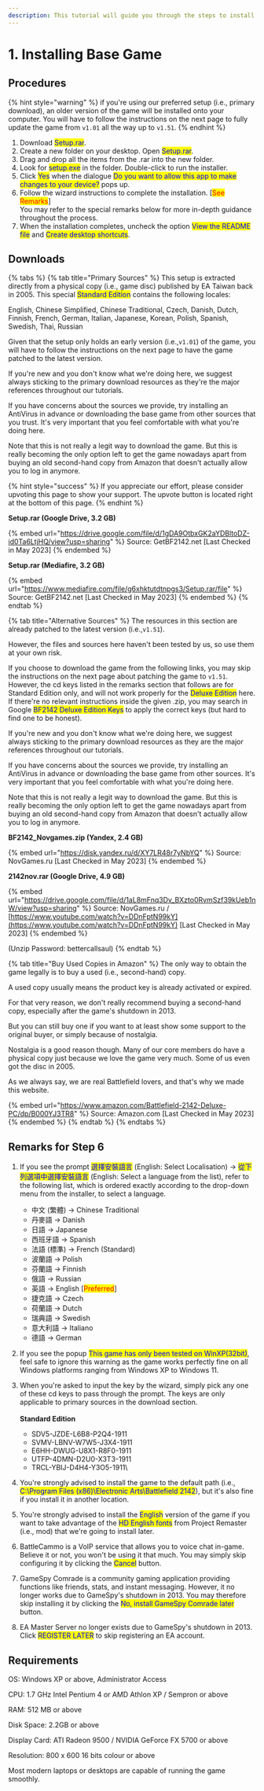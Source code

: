 ```yaml
---
description: This tutorial will guide you through the steps to install the base game.
---
```


# 1. Installing Base Game

## Procedures

{% hint style="warning" %}
if you're using our preferred setup (i.e., primary download), an older version of the game will be installed onto your computer. You will have to follow the instructions on the next page to fully update the game from `v1.01` all the way up to `v1.51`.
{% endhint %}

1. Download <mark style="color:blue;">Setup.rar</mark>.
2. Create a new folder on your desktop. Open <mark style="color:blue;">Setup.rar</mark>.&#x20;
3. Drag and drop all the items from the .rar into the new folder.
4. Look for <mark style="color:blue;">setup.exe</mark> in the folder. Double-click to run the installer.
5. Click <mark style="color:blue;">Yes</mark> when the dialogue <mark style="color:blue;">Do you want to allow this app to make changes to your device?</mark> pops up.
6. Follow the wizard instructions to complete the installation. \[<mark style="color:red;">See Remarks</mark>]\
   You may refer to the special remarks below for more in-depth guidance throughout the process.
7. When the installation completes, uncheck the option <mark style="color:blue;">View the README file</mark> and <mark style="color:blue;">Create desktop shortcuts</mark>.

## Downloads

{% tabs %}
{% tab title="Primary Sources" %}
This setup is extracted directly from a physical copy (i.e., game disc) published by EA Taiwan back in 2005. This special <mark style="color:blue;">Standard Edition</mark> contains the following locales:

English, Chinese Simplified, Chinese Traditional, Czech, Danish, Dutch, Finnish, French, German, Italian, Japanese, Korean, Polish, Spanish, Swedish, Thai, Russian

Given that the setup only holds an early version (i.e.,`v1.01`) of the game, you will have to follow the instructions on the next page to have the game patched to the latest version.&#x20;

If you're new and you don't know what we're doing here, we suggest always sticking to the primary download resources as they're the major references throughout our tutorials.

If you have concerns about the sources we provide, try installing an AntiVirus in advance or downloading the base game from other sources that you trust. It's very important that you feel comfortable with what you're doing here.

Note that this is not really a legit way to download the game. But this is really becoming the only option left to get the game nowadays apart from buying an old second-hand copy from Amazon that doesn't actually allow you to log in anymore.

{% hint style="success" %}
If you appreciate our effort, please consider upvoting this page to show your support. The upvote button is located right at the bottom of this page.
{% endhint %}

**Setup.rar (Google Drive, 3.2 GB)**

{% embed url="https://drive.google.com/file/d/1gDA9OtbxGK2aYDBltoDZ-id0Ta6LtjHQ/view?usp=sharing" %}
Source: GetBF2142.net \[Last Checked in May 2023]
{% endembed %}

**Setup.rar (Mediafire, 3.2 GB)**

{% embed url="https://www.mediafire.com/file/g6xhktutdtnpgs3/Setup.rar/file" %}
Source: GetBF2142.net \[Last Checked in May 2023]
{% endembed %}
{% endtab %}

{% tab title="Alternative Sources" %}
The resources in this section are already patched to the latest version (i.e.,`v1.51`).

However, the files and sources here haven't been tested by us, so use them at your own risk.

If you choose to download the game from the following links, you may skip the instructions on the next page about patching the game to `v1.51`. However, the cd keys listed in the remarks section that follows are for Standard Edition only, and will not work properly for the <mark style="color:blue;">Deluxe Edition</mark> here. If there're no relevant instructions inside the given .zip, you may search in Google <mark style="color:blue;">BF2142 Deluxe Edition Keys</mark> to apply the correct keys (but hard to find one to be honest).

If you're new and you don't know what we're doing here, we suggest always sticking to the primary download resources as they are the major references throughout our tutorials.

If you have concerns about the sources we provide, try installing an AntiVirus in advance or downloading the base game from other sources. It's very important that you feel comfortable with what you're doing here.

Note that this is not really a legit way to download the game. But this is really becoming the only option left to get the game nowadays apart from buying an old second-hand copy from Amazon that doesn't actually allow you to log in anymore.



**BF2142\_Novgames.zip (Yandex, 2.4 GB)**

{% embed url="https://disk.yandex.ru/d/XY7LR48r7yNbYQ" %}
Source: NovGames.ru \[Last Checked in May 2023]
{% endembed %}

**2142nov.rar (Google Drive, 4.9 GB)**

{% embed url="https://drive.google.com/file/d/1aL8mFnq3Dv_BXzto0RvmSzf39kUeb1nW/view?usp=sharing" %}
Source: NovGames.ru / [https://www.youtube.com/watch?v=DDnFptN99kY](https://www.youtube.com/watch?v=DDnFptN99kY) \[Last Checked in May 2023]
{% endembed %}

(Unzip Password: bettercallsaul)
{% endtab %}

{% tab title="Buy Used Copies in Amazon" %}
The only way to obtain the game legally is to buy a used (i.e., second-hand) copy.&#x20;

A used copy usually means the product key is already activated or expired.

For that very reason, we don't really recommend buying a second-hand copy, especially after the game's shutdown in 2013.

But you can still buy one if you want to at least show some support to the original buyer, or simply because of nostalgia.&#x20;

Nostalgia is a good reason though. Many of our core members do have a physical copy just because we love the game very much. Some of us even got the disc in 2005.

As we always say, we are real Battlefield lovers, and that's why we made this website.



{% embed url="https://www.amazon.com/Battlefield-2142-Deluxe-PC/dp/B000YJ3TR8" %}
Source: Amazon.com \[Last Checked in May 2023]
{% endembed %}
{% endtab %}
{% endtabs %}

## Remarks for Step 6

1. If you see the prompt <mark style="color:blue;">選擇安裝語言</mark> (English: Select Localisation) -> <mark style="color:blue;">從下列選項中選擇安裝語言</mark> (English: Select a language from the list), refer to the following list, which is ordered exactly according to the drop-down menu from the installer, to select a language.
   * 中文 (繁體) -> Chinese Traditional
   * 丹麥語 -> Danish
   * 日語 -> Japanese
   * 西班牙語 -> Spanish
   * 法語 (標準) -> French (Standard)
   * 波蘭語 -> Polish
   * 芬蘭語 -> Finnish
   * 俄語 -> Russian
   * 英語 -> English \[<mark style="color:red;">Preferred</mark>]
   * 捷克語 -> Czech
   * 荷蘭語 -> Dutch
   * 瑞典語 -> Swedish
   * 意大利語 -> Italiano
   * 德語 -> German
2. If you see the popup <mark style="color:blue;">This game has only been tested on WinXP(32bit)</mark>, feel safe to ignore this warning as the game works perfectly fine on all Windows platforms ranging from Windows XP to Windows 11.
3. When you're asked to input the key by the wizard, simply pick any one of these cd keys to pass through the prompt. The keys are only applicable to primary sources in the download section.\
   \
   **Standard Edition**
   * SDV5-JZDE-L6B8-P2Q4-1911
   * SVMV-LBNV-W7W5-J3X4-1911
   * E6HH-DWUG-U8X1-R8F0-1911
   * UTFP-4DMN-D2U0-X3T3-1911​
   * TRCL-YBIJ-D4H4-Y3O5-1911\

4. You're strongly advised to install the game to the default path (i.e., <mark style="color:blue;">C:\Program Files (x86)\Electronic Arts\Battlefield 2142</mark>), but it's also fine if you install it in another location.
5. You're strongly advised to install the <mark style="color:blue;">English</mark> version of the game if you want to take advantage of the <mark style="color:blue;">HD English fonts</mark> from Project Remaster (i.e., mod) that we're going to install later.
6. BattleCammo is a VoIP service that allows you to voice chat in-game. Believe it or not, you won't be using it that much. You may simply skip configuring it by clicking the <mark style="color:blue;">Cancel</mark> button.
7. GameSpy Comrade is a community gaming application providing functions like friends, stats, and instant messaging. However, it no longer works due to GameSpy's shutdown in 2013. You may therefore skip installing it by clicking the <mark style="color:blue;">No, install GameSpy Comrade later</mark> button.
8. EA Master Server no longer exists due to GameSpy's shutdown in 2013. Click <mark style="color:blue;">REGISTER LATER</mark> to skip registering an EA account.

## Requirements

OS: Windows XP or above, Administrator Access

CPU: 1.7 GHz Intel Pentium 4 or AMD Athlon XP / Sempron or above

RAM: 512 MB or above

Disk Space: 2.2GB or above

Display Card: ATI Radeon 9500 / NVIDIA GeForce FX 5700 or above

Resolution: 800 x 600 16 bits colour or above

Most modern laptops or desktops are capable of running the game smoothly.
